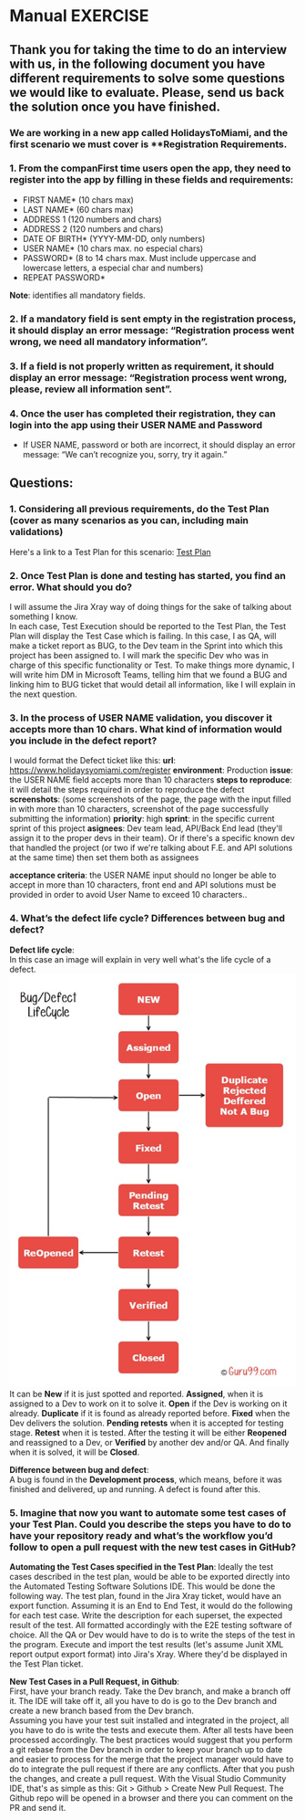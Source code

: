# Manual EXERCISE  
  
## Thank you for taking the time to do an interview with us, in the following document you have different requirements to solve some questions we would like to evaluate. Please, send us back the solution once you have finished.
  
  
### We are working in a new app called HolidaysToMiami, and the first scenario we must cover is **Registration **Requirements**.

### 1. From the companFirst time users open the app, they need to register into the app by filling in these fields and requirements:  

- FIRST NAME* (10 chars max)
- LAST NAME* (60 chars max)
- ADDRESS 1 (120 numbers and chars)
- ADDRESS 2 (120 numbers and chars)
- DATE OF BIRTH* (YYYY-MM-DD, only numbers)
- USER NAME* (10 chars max. no especial chars)
- PASSWORD* (8 to 14 chars max. Must include uppercase and lowercase
letters, a especial char and numbers)
- REPEAT PASSWORD*

**Note**: identifies all mandatory fields.

### 2. If a mandatory field is sent empty in the registration process, it should display an error message: “Registration process went wrong, we need all mandatory information”.
  
  
### 3. If a field is not properly written as requirement, it should display an error message: “Registration process went wrong, please, review all information sent”.  
  
### 4. Once the user has completed their registration, they can login into the app using their USER NAME and Password
- If USER NAME, password or both are incorrect, it should display an error message: “We can’t recognize you, sorry, try it again.”
  
  
## **Questions:**  
  
### 1. Considering all previous requirements, do the Test Plan (cover as many scenarios as you can, including main validations)  
Here's a link to a Test Plan for this scenario: [Test Plan](./test_plan_deliverable.md)
  
  
### 2. Once Test Plan is done and testing has started, you find an error. What should you do?  
I will assume the Jira Xray way of doing things for the sake of talking about something I know.  
In each case, Test Execution should be reported to the Test Plan, the Test Plan will display the Test Case which is failing. In this case, I as QA, will make a ticket report as BUG, to the Dev team in the Sprint into which this project has been assigned to. I will mark the specific Dev who was in charge of this specific functionality or Test. To make things more dynamic, I will write him  DM in Microsoft Teams, telling him that we found a BUG and linking him to BUG ticket that would detail all information, like I will explain in the next question.
### 3. In the process of USER NAME validation, you discover it accepts more than 10 chars. What kind of information would you include in the defect report?  
I would format the Defect ticket like this:
**url**: https://www.holidaysyomiami.com/register
**environment**: Production
**issue**: the USER NAME field accepts more than 10 characters
**steps to reproduce**: it will detail the steps required in order to reproduce the defect
**screenshots**: (some screenshots of the page, the page with the input filled in with more than 10 characters, screenshot of the page successfully submitting the information)
**priority**: high
**sprint**: in the specific current sprint of this project
**asignees**: Dev team lead, API/Back End lead (they'll assign it to the proper devs in their team). Or if there's a specific known dev that handled the project (or two if we're talking about F.E. and API solutions at the same time) then set them both as assignees

**acceptance criteria**: the USER NAME input should no longer be able to accept in more than 10 characters, front end and API solutions must be provided in order to avoid User Name to exceed 10 characters..
  
  
### 4. What’s the defect life cycle? Differences between bug and defect?
**Defect life cycle**:  
In this case an image will explain in very well what's the life cycle of a defect.
![defect life cycle](img/1.1.jpg)  
It can be **New** if it is just spotted and reported. **Assigned**, when it is assigned to a Dev to work on it to solve it. **Open** if the Dev is working on it already. **Duplicate** if it is found as already reported before. **Fixed** when the Dev delivers the solution. **Pending retests** when it is accepted for testing stage. **Retest** when it is tested. After the testing it will be either **Reopened** and reassigned to a Dev, or **Verified** by another dev and/or QA. And finally when it is solved, it will be **Closed**.  
  
**Difference between bug and defect**:  
A bug is found in the **Development process**, which means, before it was finished and delivered, up and running. A defect is found after this.  
  

### 5. Imagine that now you want to automate some test cases of your Test Plan. Could you describe the steps you have to do to have your repository ready and what’s the workflow you’d follow to open a pull request with the new test cases in GitHub?
**Automating the Test Cases specified in the Test Plan**:
Ideally the test cases described in the test plan, would be able to be exported directly into the Automated Testing Software Solutions IDE. This would be done the following way. The test plan, found in the Jira Xray ticket, would have an export function. Assuming it is an End to End Test, it would do the following for each test case. Write the description for each superset, the expected result of the test. All formatted accordingly with the E2E testing software of choice. All the QA or Dev would have to do is to write the steps of the test in the program. Execute and import the test results (let's assume Junit XML report output export format) into Jira's Xray. Where they'd be displayed in the Test Plan ticket.
  
**New Test Cases in a Pull Request, in Github**:  
First, have your branch ready. Take the Dev branch, and make a branch off it. The IDE will take off it, all you have to do is go to the Dev branch and create a new branch based from the Dev branch.  
Assuming you have your test suit installed and integrated in the project, all you have to do is write the tests and execute them. After all tests have been processed accordingly. 
The best practices would suggest that you perform a git rebase from the Dev branch in order to keep your branch up to date and easier to process for the merge that the project manager would have to do to integrate the pull request if there are any conflicts. After that you push the changes, and create a pull request. With the Visual Studio Community IDE, that's as simple as this:
Git > Github > Create New Pull Request. 
The Github repo will be opened in a browser and there you can comment on the PR and send it.